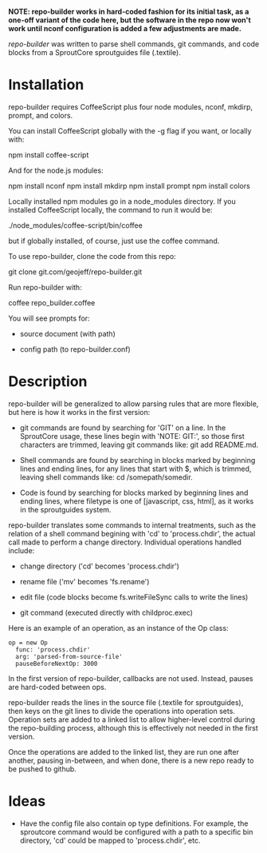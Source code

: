 **NOTE: repo-builder works in hard-coded fashion for its initial task, as a one-off variant of the code here, but the software
in the repo now won't work until nconf configuration is added a few adjustments are made.**


*repo-builder* was written to parse shell commands, git commands, and code blocks from a SproutCore sproutguides file (.textile).

Installation
============

repo-builder requires CoffeeScript plus four node modules, nconf, mkdirp, prompt, and colors.

You can install CoffeeScript globally with the -g flag if you want, or locally with:

  npm install coffee-script

And for the node.js modules:

  npm install nconf
  npm install mkdirp
  npm install prompt
  npm install colors

Locally installed npm modules go in a node_modules directory. If you installed CoffeeScript locally, the command to run it
would be:

  ./node_modules/coffee-script/bin/coffee

but if globally installed, of course, just use the coffee command.

To use repo-builder, clone the code from this repo:

  git clone git.com/geojeff/repo-builder.git

Run repo-builder with:

  coffee repo_builder.coffee

You will see prompts for:

* source document (with path)

* config path (to repo-builder.conf)

Description
===========

repo-builder will be generalized to allow parsing rules that are more flexible, but here is how it works in the first version:

* git commands are found by searching for 'GIT' on a line. In the SproutCore usage, these lines begin with 'NOTE: GIT:',
so those first characters are trimmed, leaving git commands like: git add README.md.

* Shell commands are found by searching in blocks marked by <shell> beginning lines and </shell> ending lines, for any
lines that start with $, which is trimmed, leaving shell commands like: cd /somepath/somedir.

* Code is found by searching for blocks marked by <filetype filename="/somepath/somedir/somefile.ext"> beginning lines
and </filetype> ending lines, where filetype is one of [javascript, css, html], as it works in the sproutguides system.

repo-builder translates some commands to internal treatments, such as the relation of a shell command begining with 'cd'
to 'process.chdir', the actual call made to perform a change directory. Individual operations handled include:

* change directory ('cd' becomes 'process.chdir')

* rename file ('mv' becomes 'fs.rename')

* edit file (code blocks become fs.writeFileSync calls to write the lines)

* git command (executed directly with childproc.exec)

Here is an example of an operation, as an instance of the Op class:

```
op = new Op
  func: 'process.chdir'
  arg: 'parsed-from-source-file'
  pauseBeforeNextOp: 3000
```

In the first version of repo-builder, callbacks are not used. Instead, pauses are hard-coded between ops.

repo-builder reads the lines in the source file (.textile for sproutguides), then keys on the git lines to divide the
operations into operation sets. Operation sets are added to a linked list to allow higher-level control during the
repo-building process, although this is effectively not needed in the first version.

Once the operations are added to the linked list, they are run one after another, pausing in-between, and when done,
there is a new repo ready to be pushed to github.

Ideas
=====

- Have the config file also contain op type definitions. For example, the sproutcore command would be configured
with a path to a specific bin directory, 'cd' could be mapped to 'process.chdir', etc.

